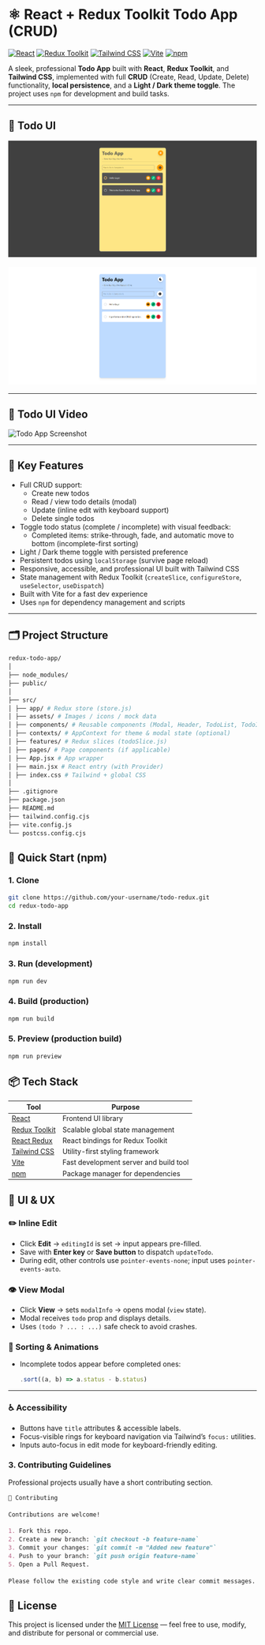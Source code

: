 # ⚛️ React + Redux Toolkit Todo App (CRUD)

[![React](https://img.shields.io/badge/React-20232A?style=for-the-badge&logo=react&logoColor=61DAFB)](https://reactjs.org/)
[![Redux Toolkit](https://img.shields.io/badge/Redux%20Toolkit-593D88?style=for-the-badge&logo=redux&logoColor=white)](https://redux-toolkit.js.org/)
[![Tailwind CSS](https://img.shields.io/badge/Tailwind%20CSS-38B2AC?style=for-the-badge&logo=tailwind-css&logoColor=white)](https://tailwindcss.com/)
[![Vite](https://img.shields.io/badge/Vite-646CFF?style=for-the-badge&logo=vite&logoColor=white)](https://vitejs.dev/)
[![npm](https://img.shields.io/badge/npm-CB3837?style=for-the-badge&logo=npm&logoColor=white)](https://www.npmjs.com/)

A sleek, professional **Todo App** built with **React**, **Redux Toolkit**, and **Tailwind CSS**, implemented with full **CRUD** (Create, Read, Update, Delete) functionality, **local persistence**, and a **Light / Dark theme toggle**. The project uses `npm` for development and build tasks.

---

## 📸 Todo UI

![Todo App Screenshot](./src/assets/1.png) <br><br>
![Todo App Screenshot](./src/assets/2.png)

---

## 📸 Todo UI Video

![Todo App Screenshot](./src/assets/Redux%20-%20Todo%20App.gif)

---

## 🔧 Key Features

- Full CRUD support:
  - Create new todos
  - Read / view todo details (modal)
  - Update (inline edit with keyboard support)
  - Delete single todos
- Toggle todo status (complete / incomplete) with visual feedback:
  - Completed items: strike-through, fade, and automatic move to bottom (incomplete-first sorting)
- Light / Dark theme toggle with persisted preference
- Persistent todos using `localStorage` (survive page reload)
- Responsive, accessible, and professional UI built with Tailwind CSS
- State management with Redux Toolkit (`createSlice`, `configureStore`, `useSelector`, `useDispatch`)
- Built with Vite for a fast dev experience
- Uses `npm` for dependency management and scripts

---

## 🗂 Project Structure

```bash
redux-todo-app/
│
├── node_modules/
├── public/
│
├── src/
│ ├── app/ # Redux store (store.js)
│ ├── assets/ # Images / icons / mock data
│ ├── components/ # Reusable components (Modal, Header, TodoList, TodoItem)
│ ├── contexts/ # AppContext for theme & modal state (optional)
│ ├── features/ # Redux slices (todoSlice.js)
│ ├── pages/ # Page components (if applicable)
│ ├── App.jsx # App wrapper
│ ├── main.jsx # React entry (with Provider)
│ ├── index.css # Tailwind + global CSS
│
├── .gitignore
├── package.json
├── README.md
├── tailwind.config.cjs
├── vite.config.js
└── postcss.config.cjs
```

## 🚀 Quick Start (npm)

### 1. Clone

```bash
git clone https://github.com/your-username/todo-redux.git
cd redux-todo-app
```

### 2. Install

```bash
npm install
```

### 3. Run (development)

```bash
npm run dev
```

### 4. Build (production)

```bash
npm run build
```

### 5. Preview (production build)

```bash
npm run preview
```

## 📦 Tech Stack

| Tool                                           | Purpose                                |
| ---------------------------------------------- | -------------------------------------- |
| [React](https://reactjs.org/)                  | Frontend UI library                    |
| [Redux Toolkit](https://redux-toolkit.js.org/) | Scalable global state management       |
| [React Redux](https://react-redux.js.org/)     | React bindings for Redux Toolkit       |
| [Tailwind CSS](https://tailwindcss.com/)       | Utility-first styling framework        |
| [Vite](https://vitejs.dev/)                    | Fast development server and build tool |
| [npm](https://www.npmjs.com/)                  | Package manager for dependencies       |

## 🎨 UI & UX

### ✏️ Inline Edit

- Click **Edit** → `editingId` is set → input appears pre-filled.
- Save with **Enter key** or **Save button** to dispatch `updateTodo`.
- During edit, other controls use `pointer-events-none`; input uses `pointer-events-auto`.

### 👁️ View Modal

- Click **View** → sets `modalInfo` → opens modal (`view` state).
- Modal receives `todo` prop and displays details.
- Uses `(todo ? ... : ...)` safe check to avoid crashes.

### 🔄 Sorting & Animations

- Incomplete todos appear before completed ones:
  ```javascript
  .sort((a, b) => a.status - b.status)
  ```

---

### ♿ Accessibility

- Buttons have `title` attributes & accessible labels.
- Focus-visible rings for keyboard navigation via Tailwind’s `focus:` utilities.
- Inputs auto-focus in edit mode for keyboard-friendly editing.

### **3. Contributing Guidelines**

Professional projects usually have a short contributing section.

```markdown
🤝 Contributing

Contributions are welcome!

1. Fork this repo.
2. Create a new branch: `git checkout -b feature-name`
3. Commit your changes: `git commit -m "Added new feature"`
4. Push to your branch: `git push origin feature-name`
5. Open a Pull Request.

Please follow the existing code style and write clear commit messages.
```

## 📃 License

This project is licensed under the [MIT License](https://opensource.org/licenses/MIT) — feel free to use, modify, and distribute for personal or commercial use.
